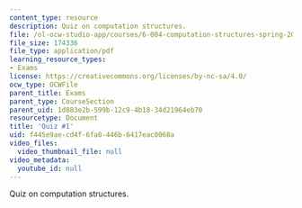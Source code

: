 ```yaml
---
content_type: resource
description: Quiz on computation structures.
file: /ol-ocw-studio-app/courses/6-004-computation-structures-spring-2009/f445e9aecd4f6fa0446b6417eac0068a_MIT6_004s09_quiz01.pdf
file_size: 174336
file_type: application/pdf
learning_resource_types:
- Exams
license: https://creativecommons.org/licenses/by-nc-sa/4.0/
ocw_type: OCWFile
parent_title: Exams
parent_type: CourseSection
parent_uid: 1d883e2b-599b-12c9-4b18-34d21964eb70
resourcetype: Document
title: 'Quiz #1'
uid: f445e9ae-cd4f-6fa0-446b-6417eac0068a
video_files:
  video_thumbnail_file: null
video_metadata:
  youtube_id: null
---
```

Quiz on computation structures.